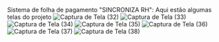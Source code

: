 Sistema de folha de pagamento "SINCRONIZA RH":
Aqui estão algumas telas do projeto
![Captura de Tela (32)](https://github.com/BrenoBr001/Folha-de-Pagamento-RH/assets/129623940/723d854e-0952-4c00-81b8-adaff25071e7)
![Captura de Tela (33)](https://github.com/BrenoBr001/Folha-de-Pagamento-RH/assets/129623940/7cbc529d-fdf8-462f-9de2-314f82617443)
![Captura de Tela (34)](https://github.com/BrenoBr001/Folha-de-Pagamento-RH/assets/129623940/7cc8e88f-2701-4f50-94c1-45ab38050dc2)
![Captura de Tela (35)](https://github.com/BrenoBr001/Folha-de-Pagamento-RH/assets/129623940/8cb4751a-8892-48a6-a3a7-97d77c130db8)
![Captura de Tela (36)](https://github.com/BrenoBr001/Folha-de-Pagamento-RH/assets/129623940/6f944312-3338-4d5d-a0ef-f9c159bad24e)
![Captura de Tela (37)](https://github.com/BrenoBr001/Folha-de-Pagamento-RH/assets/129623940/a9aaa45e-90ef-4553-b9ee-f2b31ad0fd3e)
![Captura de Tela (38)](https://github.com/BrenoBr001/Folha-de-Pagamento-RH/assets/129623940/85a4db5b-2444-4c88-b8c8-a631925b25f0)
